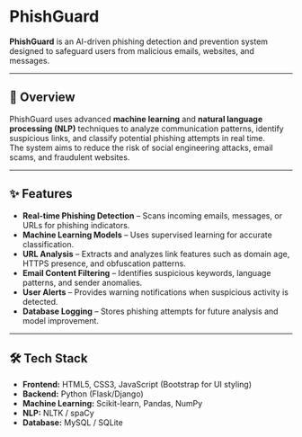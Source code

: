 # PhishGuard

**PhishGuard** is an AI-driven phishing detection and prevention system designed to safeguard users from malicious emails, websites, and messages.  

---

## 📌 Overview

PhishGuard uses advanced **machine learning** and **natural language processing (NLP)** techniques to analyze communication patterns, identify suspicious links, and classify potential phishing attempts in real time.  
The system aims to reduce the risk of social engineering attacks, email scams, and fraudulent websites.

---

## ✨ Features

- **Real-time Phishing Detection** – Scans incoming emails, messages, or URLs for phishing indicators.
- **Machine Learning Models** – Uses supervised learning for accurate classification.
- **URL Analysis** – Extracts and analyzes link features such as domain age, HTTPS presence, and obfuscation patterns.
- **Email Content Filtering** – Identifies suspicious keywords, language patterns, and sender anomalies.
- **User Alerts** – Provides warning notifications when suspicious activity is detected.
- **Database Logging** – Stores phishing attempts for future analysis and model improvement.

---

## 🛠️ Tech Stack

- **Frontend:** HTML5, CSS3, JavaScript (Bootstrap for UI styling)
- **Backend:** Python (Flask/Django)
- **Machine Learning:** Scikit-learn, Pandas, NumPy
- **NLP:** NLTK / spaCy
- **Database:** MySQL / SQLite


